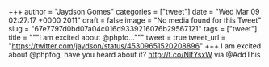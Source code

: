 
+++
author = "Jaydson Gomes"
categories = ["tweet"]
date = "Wed Mar 09 02:27:17 +0000 2011"
draft = false
image = "No media found for this Tweet"
slug = "67e7797d0bd07a04c016d9339216076b29567121"
tags = ["tweet"]
title = """I am excited about @phpfo..."""
tweet = true
tweet_url = "https://twitter.com/jaydson/status/45309651520208896"
+++
I am excited about @phpfog, have you heard about it? http://t.co/NlfYsxW via @AddThis
